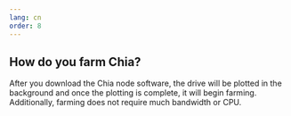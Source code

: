 ```yaml
---
lang: cn
order: 8
---
```


How do you farm Chia?
-----------------------

After you download the Chia node software, the drive will be plotted in the background and once the plotting is complete, it will begin farming. Additionally, farming does not require much bandwidth or CPU.
